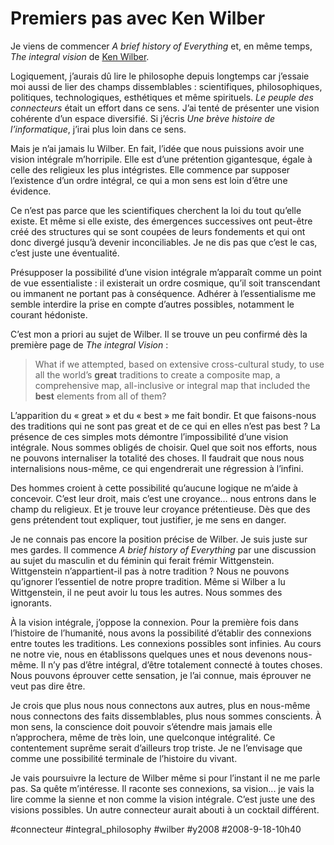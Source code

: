 # Premiers pas avec Ken Wilber

Je viens de commencer *A brief history of Everything* et, en même temps, *The integral vision* de [Ken Wilber](http://fr.wikipedia.org/wiki/Ken_Wilber).

Logiquement, j’aurais dû lire le philosophe depuis longtemps car j’essaie moi aussi de lier des champs dissemblables : scientifiques, philosophiques, politiques, technologiques, esthétiques et même spirituels. *Le peuple des connecteurs* était un effort dans ce sens. J’ai tenté de présenter une vision cohérente d’un espace diversifié. Si j’écris *Une brève histoire de l’informatique*, j’irai plus loin dans ce sens.

Mais je n’ai jamais lu Wilber. En fait, l’idée que nous puissions avoir une vision intégrale m’horripile. Elle est d’une prétention gigantesque, égale à celle des religieux les plus intégristes. Elle commence par supposer l’existence d’un ordre intégral, ce qui a mon sens est loin d’être une évidence.

Ce n’est pas parce que les scientifiques cherchent la loi du tout qu’elle existe. Et même si elle existe, des émergences successives ont peut-être créé des structures qui se sont coupées de leurs fondements et qui ont donc divergé jusqu’à devenir inconciliables. Je ne dis pas que c’est le cas, c’est juste une éventualité.

Présupposer la possibilité d’une vision intégrale m’apparaît comme un point de vue essentialiste : il existerait un ordre cosmique, qu’il soit transcendant ou immanent ne portant pas à conséquence. Adhérer à l’essentialisme me semble interdire la prise en compte d’autres possibles, notamment le courant hédoniste.

C’est mon a priori au sujet de Wilber. Il se trouve un peu confirmé dès la première page de *The integral Vision* :

> What if we attempted, based on extensive cross-cultural study, to use all the world’s **great** traditions to create a composite map, a comprehensive map, all-inclusive or integral map that included the **best** elements from all of them?

L’apparition du « great » et du « best » me fait bondir. Et que faisons-nous des traditions qui ne sont pas great et de ce qui en elles n’est pas best ? La présence de ces simples mots démontre l’impossibilité d’une vision intégrale. Nous sommes obligés de choisir. Quel que soit nos efforts, nous ne pouvons internaliser la totalité des choses. Il faudrait que nous nous internalisions nous-même, ce qui engendrerait une régression à l’infini.

Des hommes croient à cette possibilité qu’aucune logique ne m’aide à concevoir. C’est leur droit, mais c’est une croyance… nous entrons dans le champ du religieux. Et je trouve leur croyance prétentieuse. Dès que des gens prétendent tout expliquer, tout justifier, je me sens en danger.

Je ne connais pas encore la position précise de Wilber. Je suis juste sur mes gardes. Il commence *A brief history of Everything* par une discussion au sujet du masculin et du féminin qui ferait frémir Wittgenstein. Wittgenstein n’appartient-il pas à notre tradition ? Nous ne pouvons qu’ignorer l’essentiel de notre propre tradition. Même si Wilber a lu Wittgenstein, il ne peut avoir lu tous les autres. Nous sommes des ignorants.

À la vision intégrale, j’oppose la connexion. Pour la première fois dans l’histoire de l’humanité, nous avons la possibilité d’établir des connexions entre toutes les traditions. Les connexions possibles sont infinies. Au cours ne notre vie, nous en établissons quelques unes et nous devenons nous-même. Il n’y pas d’être intégral, d’être totalement connecté à toutes choses. Nous pouvons éprouver cette sensation, je l’ai connue, mais éprouver ne veut pas dire être.

Je crois que plus nous nous connectons aux autres, plus en nous-même nous connectons des faits dissemblables, plus nous sommes conscients. À mon sens, la conscience doit pouvoir s’étendre mais jamais elle n’approchera, même de très loin, une quelconque intégralité. Ce contentement suprême serait d’ailleurs trop triste. Je ne l’envisage que comme une possibilité terminale de l’histoire du vivant.

Je vais poursuivre la lecture de Wilber même si pour l’instant il ne me parle pas. Sa quête m’intéresse. Il raconte ses connexions, sa vision... je vais la lire comme la sienne et non comme la vision intégrale. C’est juste une des visions possibles. Un autre connecteur aurait abouti à un cocktail différent.

#connecteur #integral_philosophy #wilber #y2008 #2008-9-18-10h40
